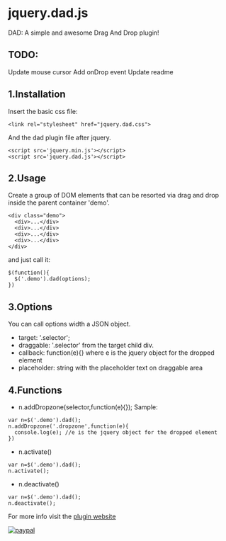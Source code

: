 # jquery.dad.js

DAD: A simple and awesome Drag And Drop plugin!

## TODO:

Update mouse cursor
Add onDrop event
Update readme

## 1.Installation

Insert the basic css file:

```
<link rel="stylesheet" href="jquery.dad.css">
```

And the dad plugin file after jquery.

```
<script src='jquery.min.js'></script>
<script src='jquery.dad.js'></script>
```

## 2.Usage

Create a group of DOM elements that can be resorted via drag and drop inside the parent container 'demo'.

```
<div class="demo">
  <div>...</div>
  <div>...</div>
  <div>...</div>
  <div>...</div>
</div>
```

and just call it:

```
$(function(){
  $('.demo').dad(options);
})
```

## 3.Options

You can call options width a JSON object.

- target: '.selector';
- draggable: '.selector' from the target child div.
- callback: function(e){} where e is the jquery object for the dropped element
- placeholder: string with the placeholder text on draggable area

## 4.Functions

- n.addDropzone(selector,function(e){});
  Sample:

```
var n=$('.demo').dad();
n.addDropzone('.dropzone',function(e){
  console.log(e); //e is the jquery object for the dropped element
})
```

- n.activate()

```
var n=$('.demo').dad();
n.activate();
```

- n.deactivate()

```
var n=$('.demo').dad();
n.deactivate();
```

For more info visit the [plugin website](http://konsole.studio/dad)

[![paypal](https://www.paypalobjects.com/en_US/i/btn/btn_donateCC_LG.gif)](https://www.paypal.com/cgi-bin/webscr?cmd=_donations&business=MRH3WC7BR5WEE&lc=US&item_name=jquery%2edad%2ejs&currency_code=USD&bn=PP%2dDonationsBF%3abtn_donateCC_LG%2egif%3aNonHosted)
